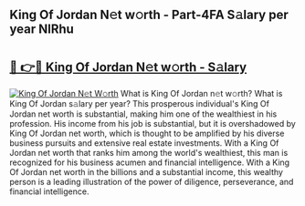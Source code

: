 ## King Of Jordan N𝚎t w𝚘rth - Part-4FA S𝚊lary per year NlRhu

# <h2><a href="http://gc14uo5.nevu.top/?p=King+Of+Jordan">🔗 👉🔴 King Of Jordan N𝚎t w𝚘rth - S𝚊lary</a></h2>

[![King Of Jordan N𝚎t W𝚘rth](https://i.imgur.com/Oavwk0R.jpeg)](http://gc14uo5.nevu.top/?p=King+Of+Jordan)
What is King Of Jordan n𝚎t w𝚘rth? What is King Of Jordan s𝚊lary per year?
This prosperous individual's King Of Jordan net worth is substantial, making him one of the wealthiest in his profession. His income from his job is substantial, but it is overshadowed by King Of Jordan net worth, which is thought to be amplified by his diverse business pursuits and extensive real estate investments. With a King Of Jordan net worth that ranks him among the world's wealthiest, this man is recognized for his business acumen and financial intelligence. With a King Of Jordan net worth in the billions and a substantial income, this wealthy person is a leading illustration of the power of diligence, perseverance, and financial intelligence.
